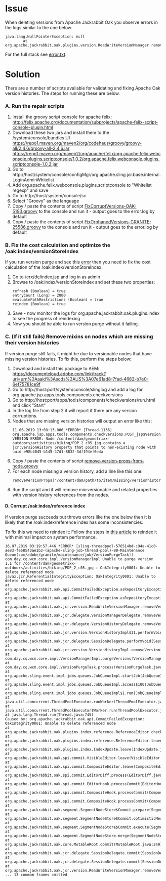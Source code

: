 # Issue
When deleting versions from Apache Jackrabbit Oak you observe errors in the logs similar to the one below:
```
java.lang.NullPointerException: null
        at org.apache.jackrabbit.oak.plugins.version.ReadWriteVersionManager.removeVersion(ReadWriteVersionManager.java:210)
```
For the full stack see [error.txt](error.txt).

# Solution
There are a number of scripts available for validating and fixing Apache Oak version histories.  The steps for running these are below.  
### A. Run the repair scripts
1. Install the groovy script console for apache felix: http://felix.apache.org/documentation/subprojects/apache-felix-script-console-plugin.html
2. Download these two jars and install them to the /system/console/bundles UI
https://repo1.maven.org/maven2/org/codehaus/groovy/groovy-all/2.4.6/groovy-all-2.4.6.jar
https://repo1.maven.org/maven2/org/apache/felix/org.apache.felix.webconsole.plugins.scriptconsole/1.0.2/org.apache.felix.webconsole.plugins.scriptconsole-1.0.2.jar
3. Go to  http://host/system/console/configMgr/org.apache.sling.jcr.base.internal.LoginAdminWhitelist
4. Add org.apache.felix.webconsole.plugins.scriptconsole to "Whitelist regexp" and save
5. Go to http://host/system/console/sc
6. Select "Groovy" as the language
7. Copy / paste the contents of script [FixCorruptVersions-OAK-5193.groovy](FixCorruptVersions-OAK-5193.groovy) to the console and run it - output goes to the error.log by default
8. Copy / paste the contents of script [FixOrphanedVersions-GRANITE-25586.groovy](FixOrphanedVersions-GRANITE-25586.groovy) to the console and run it - output goes to the error.log by default

### B. Fix the cost calculation and optimize the /oak:index/versionStoreIndex
If you run version purge and see this [error](purge-query-error.txt) then you need to fix the cost calculation of the /oak:index/versionStoreIndex.
1. Go to /crx/de/index.jsp and log in as admin
2. Browse to /oak:index/versionStoreIndex and set these two properties:
    ```
    refresh (Boolean) = true
    entryCount (Long) = 2000
    evaluatePathRestrictions (Boolean) = true
    reindex (Boolean) = true
    ```
3. Save - now monitor the logs for org.apache.jackrabbit.oak.plugins.index to see the progress of reindexing
4. Now you should be able to run version purge without it failing.

### C. (If it still fails) Remove mixins on nodes which are missing their version histories
If version purge still fails, it might be due to versionable nodes that have missing version histories.  To fix this, perform the steps below:
1. Download and install this package to AEM: https://documentcloud.adobe.com/link/track?uri=urn%3Aaaid%3Ascds%3AUS%3A07e61ad8-7fad-4682-b7e0-6ef75781ce9f
2. Go to http://host:port/system/console/slinglog and add a log for org.apache.jsp.apps.tools.components.checkversions
3. Go to http://host:port/apps/tools/components/checkversions/run.html and click "Start"
4. In the log file from step 2 it will report if there are any version corruptions.
5. Nodes that are missing version histories will output an error like this:
   ```
   11.06.2019 13:08:13.006 *ERROR* [Thread-1136] org.apache.jsp.apps.tools.components.checkversions.POST_jsp$VersionCheckThread VERSION ERROR: Node /content/dam/geometrixx-outdoors/activities/hiking/PDP_2_c05.jpg contains a jcr:versionHistory property that points to non-existing node with uuid e98b4045-b145-47d1-8832-3df194ef6e4a
   ```
6. Copy / paste the contents of script [remove-version-props-from-node.groovy](remove-version-props-from-node.groovy)
7. For each node missing a version history, add a line like this one:
    ```
    removeVersionProps("/content/dam/path/to/item/missing/versionhistory/example.pdf")
    ```
8. Run the script and it will remove mix:versionable and related properties with version history references from the nodes.

#### D. Corrupt /oak:index/reference index
If version purge succeeds but throws errors like the one below then it is likely that the /oak:index/reference index has some inconsistencies.

To fix this we need to reindex it:
Follow the steps in [this article](https://helpx.adobe.com/experience-manager/kb/how-to-reindex-a-synchronous-AEM-index-AEM-Oak.html) to reindex it with minimal impact on system performance.
```
16.07.2019 03:19:57.446 *ERROR* [sling-threadpool-576514bd-c94a-41c0-ae83-fe58543ae1b3-(apache-sling-job-thread-pool)-80-Maintenance Queue(com/adobe/granite/maintenance/job/VersionPurgeTask)] com.day.cq.wcm.core.impl.VersionManagerImpl Unable to purge version 1.1 for /content/dam/geometrixx-outdoors/activities/hiking/PDP_2_c05.jpg : OakIntegrity0001: Unable to delete referenced node
javax.jcr.ReferentialIntegrityException: OakIntegrity0001: Unable to delete referenced node
at org.apache.jackrabbit.oak.api.CommitFailedException.asRepositoryException(CommitFailedException.java:235)
at org.apache.jackrabbit.oak.api.CommitFailedException.asRepositoryException(CommitFailedException.java:212)
at org.apache.jackrabbit.oak.jcr.version.ReadWriteVersionManager.removeVersion(ReadWriteVersionManager.java:243)
at org.apache.jackrabbit.oak.jcr.delegate.VersionManagerDelegate.removeVersion(VersionManagerDelegate.java:226)
at org.apache.jackrabbit.oak.jcr.delegate.VersionHistoryDelegate.removeVersion(VersionHistoryDelegate.java:209)
at org.apache.jackrabbit.oak.jcr.version.VersionHistoryImpl$11.performVoid(VersionHistoryImpl.java:240)
at org.apache.jackrabbit.oak.jcr.delegate.SessionDelegate.performVoid(SessionDelegate.java:274)
at org.apache.jackrabbit.oak.jcr.version.VersionHistoryImpl.removeVersion(VersionHistoryImpl.java:236)
at com.day.cq.wcm.core.impl.VersionManagerImpl.purgeVersions(VersionManagerImpl.java:504)
at com.day.cq.wcm.core.impl.VersionPurgeTask.process(VersionPurgeTask.java:121)
at org.apache.sling.event.impl.jobs.queues.JobQueueImpl.startJob(JobQueueImpl.java:293)
at org.apache.sling.event.impl.jobs.queues.JobQueueImpl.access$100(JobQueueImpl.java:60)
at org.apache.sling.event.impl.jobs.queues.JobQueueImpl$1.run(JobQueueImpl.java:229)
at java.util.concurrent.ThreadPoolExecutor.runWorker(ThreadPoolExecutor.java:1142)
at java.util.concurrent.ThreadPoolExecutor$Worker.run(ThreadPoolExecutor.java:617)
at java.lang.Thread.run(Thread.java:745)
Caused by: org.apache.jackrabbit.oak.api.CommitFailedException: OakIntegrity0001: Unable to delete referenced node
at org.apache.jackrabbit.oak.plugins.index.reference.ReferenceEditor.checkReferentialIntegrity(ReferenceEditor.java:340)
at org.apache.jackrabbit.oak.plugins.index.reference.ReferenceEditor.leave(ReferenceEditor.java:187)
at org.apache.jackrabbit.oak.plugins.index.IndexUpdate.leave(IndexUpdate.java:329)
at org.apache.jackrabbit.oak.spi.commit.VisibleEditor.leave(VisibleEditor.java:63)
at org.apache.jackrabbit.oak.spi.commit.CompositeEditor.leave(CompositeEditor.java:74)
at org.apache.jackrabbit.oak.spi.commit.EditorDiff.process(EditorDiff.java:56)
at org.apache.jackrabbit.oak.spi.commit.EditorHook.processCommit(EditorHook.java:55)
at org.apache.jackrabbit.oak.spi.commit.CompositeHook.processCommit(CompositeHook.java:61)
at org.apache.jackrabbit.oak.spi.commit.CompositeHook.processCommit(CompositeHook.java:61)
at org.apache.jackrabbit.oak.segment.SegmentNodeStore$Commit.prepare(SegmentNodeStore.java:604)
at org.apache.jackrabbit.oak.segment.SegmentNodeStore$Commit.optimisticMerge(SegmentNodeStore.java:634)
at org.apache.jackrabbit.oak.segment.SegmentNodeStore$Commit.execute(SegmentNodeStore.java:690)
at org.apache.jackrabbit.oak.segment.SegmentNodeStore.merge(SegmentNodeStore.java:334)
at org.apache.jackrabbit.oak.core.MutableRoot.commit(MutableRoot.java:249)
at org.apache.jackrabbit.oak.jcr.delegate.SessionDelegate.commit(SessionDelegate.java:347)
at org.apache.jackrabbit.oak.jcr.delegate.SessionDelegate.commit(SessionDelegate.java:372)
at org.apache.jackrabbit.oak.jcr.version.ReadWriteVersionManager.removeVersion(ReadWriteVersionManager.java:239)
... 13 common frames omitted
```
